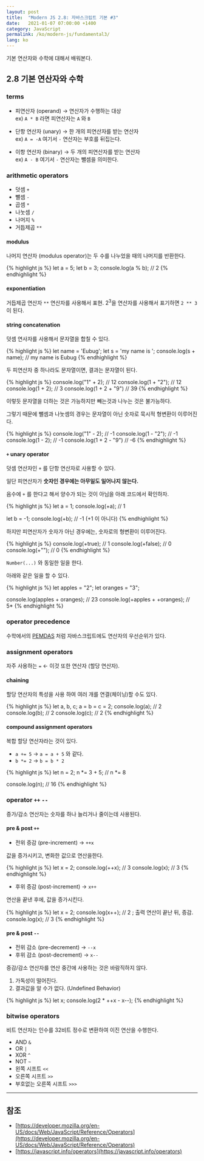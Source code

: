 ```yaml
---
layout: post
title:  "Modern JS 2.8: 자바스크립트 기본 #3"
date:   2021-01-07 07:00:00 +1400
category: JavaScript
permalink: /ko/modern-js/fundamental3/
lang: ko
---
```


기본 연산자와 수학에 대해서 배워본다.

## 2.8 기본 연산자와 수학

### terms

- 피연산자 (operand) → 연산자가 수행하는 대상 <br />
    ex) `A * B` 라면 피연산자는 `A` 와 `B`

- 단항 연산자 (unary) → 한 개의 피연산자를 받는 연산자 <br />
    ex) `A = -A` 여기서 `-` 연산자는 부호를 뒤집는다.

- 이항 연산자 (binary) → 두 개의 피연산자를 받는 연산자 <br />
    ex) `A - B` 여기서 `-` 연산자는 뺄셈을 의미한다.

### arithmetic operators

- 덧셈 `+`
- 뺄셈 `-`
- 곱셈 `*`
- 나눗셈 `/`
- 나머지 `%`
- 거듭제곱 `**`

#### modulus

나머지 연산자 (modulus operator)는 두 수를 나누었을 때의 나머지를 반환한다.

{% highlight js %}
let a = 5;
let b = 3;
console.log(a % b); // 2
{% endhighlight %}

#### exponentiation

거듭제곱 연산자 `**` 연산자를 사용해서 표현. $2^3$을 연산자를 사용해서 표기하면 `2 ** 3` 이 된다.

#### string concatenation

덧셈 연사자를 사용해서 문자열을 합칠 수 있다.

{% highlight js %}
let name = 'Eubug';
let s = 'my name is ';
console.log(s + name); // my name is Eubug
{% endhighlight %}

두 피연산자 중 하나라도 문자열이면, 결과는 문자열이 된다.

{% highlight js %}
console.log("1" + 2); // 12
console.log(1 + "2"); // 12
console.log(1 + 2); // 3
console.log(1 + 2 + "9") // 39
{% endhighlight %}

이렇듯 문자열을 더하는 것은 가능하지만 빼는것과 나누는 것은 불가능하다.

그렇기 때문에 뺄셈과 나눗셈의 경우는 문자열이 아닌 숫자로 묵시적 형변환이 이루어진다.

{% highlight js %}
console.log("1" - 2); // -1
console.log(1 - "2"); // -1
console.log(1 - 2); // -1
console.log(1 + 2 - "9") // -6 
{% endhighlight %}

#### `+` unary operator

덧셈 연산자인 `+` 를 단항 연산자로 사용할 수 있다.

일단 피연산자가 **숫자인 경우에는 아무일도 일어나지 않는다.**

음수에 `+` 를 한다고 해서 양수가 되는 것이 아님을 아래 코드에서 확인하자.

{% highlight js %}
let a = 1;
console.log(+a); // 1

let b = -1;
console.log(+b); // -1 (+1 이 아니다)
{% endhighlight %}

하지만 피연산자가 숫자가 아닌 경우에는, 숫자로의 형변환이 이루어진다.

{% highlight js %}
console.log(+true); // 1
console.log(+false); // 0
console.log(+""); // 0
{% endhighlight %}

`Number(...)` 와 동일한 일을 한다.

아래와 같은 일을 할 수 있다.

{% highlight js %}
let apples = "2";
let oranges = "3";

console.log(apples + oranges); // 23 
console.log(+apples + +oranges); // 5*
{% endhighlight %}

### operator precedence

수학에서의 [PEMDAS](https://www.mathsisfun.com/operation-order-pemdas.html) 처럼 자바스크립트에도 연산자의 우선순위가 있다.

### assignment operators

자주 사용하는 `=` ← 이것 또한 연산자 (할당 연산자).

#### chaining

할당 연산자의 특성을 사용 하여 여러 개를 연결(체이닝)할 수도 있다.

{% highlight js %}
let a, b, c;
a = b = c = 2;
console.log(a); // 2
console.log(b); // 2
console.log(c); // 2
{% endhighlight %}

#### compound assignment operators

복합 할당 연산자라는 것이 있다.

- `a += 5` → `a = a + 5` 와 같다.
- `b *= 2` → `b = b * 2`

{% highlight js %}
let n = 2;
n *= 3 + 5; // n *= 8

console.log(n); // 16
{% endhighlight %}

### operator `++` `--`

증가/감소 연산자는 숫자를 하나 늘리거나 줄이는데 사용된다.

#### pre & post `++`

- 전위 증감 (pre-increment) → `++x`

값을 증가시키고, 변화한 값으로 연산을한다.

{% highlight js %}
let x = 2;
console.log(++x); // 3
console.log(x); // 3
{% endhighlight %}

- 후위 증감 (post-increment) → `x++`

연산을 끝낸 후에, 값을 증가시킨다.

{% highlight js %}
let x = 2;
console.log(x++); // 2 ; 출력 연산이 끝난 뒤, 증감.
console.log(x); // 3
{% endhighlight %}

#### pre & post `--`

- 전위 감소 (pre-decrement) → `--x`
- 후위 감소 (post-decrement) → `x--`

증감/감소 연산자를 연산 중간에 사용하는 것은 바람직하지 않다.

1. 가독성이 떨어진다.
2. 결과값을 알 수가 없다. (Undefined Behavior)

{% highlight js %}
let x;
console.log(2 * ++x - x--);
{% endhighlight %}

### bitwise operators

비트 연산자는 인수를 32비트 정수로 변환하여 이진 연산을 수행한다.

- AND `&`
- OR `|`
- XOR `^`
- NOT `~`
- 왼쪽 시프트 `<<`
- 오른쪽 시프트 `>>`
- 부호없는 오른쪽 시프트 `>>>`

---

## 참조
- [https://developer.mozilla.org/en-US/docs/Web/JavaScript/Reference/Operators](https://developer.mozilla.org/en-US/docs/Web/JavaScript/Reference/Operators)
- [https://javascript.info/operators](https://javascript.info/operators)